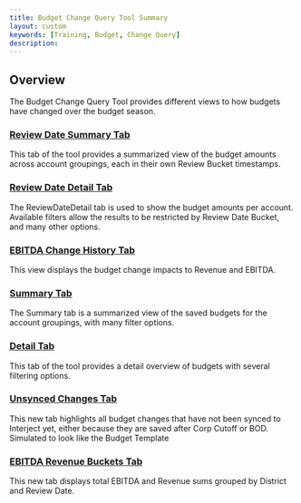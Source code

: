 ```yaml
---
title: Budget Change Query Tool Summary
layout: custom
keywords: [Training, Budget, Change Query]
description: 
---
```


## Overview

The Budget Change Query Tool provides different views to how budgets have changed over the budget season.

### [ Review Date Summary Tab ](/bApps/InterjectTraining/Budget/BudgetChangeQuery_ReviewDateSummary.html)

This tab of the tool provides a summarized view of the budget amounts across account groupings, each in their own Review Bucket timestamps.

### [ Review Date Detail Tab ](/bApps/InterjectTraining/Budget/BudgetChangeQuery_ReviewDateDetail.html)

The ReviewDateDetail tab is used to show the budget amounts per account. Available filters allow the results to be restricted by Review Date Bucket, and many other options.

### [ EBITDA Change History Tab ](/bApps/InterjectTraining/Budget/BudgetChangeQuery_EBITDAChangeHistory.html)

This view displays the budget change impacts to Revenue and EBITDA.

### [ Summary Tab ](/bApps/InterjectTraining/Budget/BudgetChangeQuery_Summary.html)

The Summary tab is a summarized view of the saved budgets for the account groupings, with many filter options.

### [ Detail Tab ](/bApps/InterjectTraining/Budget/BudgetChangeQuery_Detail.html)

This tab of the tool provides a detail overview of budgets with several filtering options.

### [ Unsynced Changes Tab ](/bApps/InterjectTraining/Budget/BudgetChangeQuery_UnsyncedChanges.html)

This new tab highlights all budget changes that have not been synced to Interject yet, either because they are saved after Corp Cutoff or BOD. Simulated to look like the Budget Template

### [ EBITDA Revenue Buckets Tab ](/bApps/InterjectTraining/Budget/BudgetChangeQuery_EBITDARevenueBuckets.html)

This new tab displays total EBITDA and Revenue sums grouped by District and Review Date.